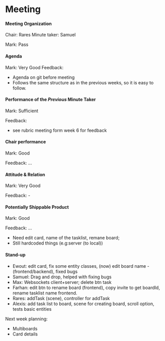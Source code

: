 # Meeting

#### Meeting Organization

Chair: Rares
Minute taker: Samuel

Mark: Pass

#### Agenda 

Mark: Very Good
Feedback:
* Agenda on git before meeting
* Follows the same structure as in the previous weeks, so it is easy to follow.

#### Performance of the *Previous* Minute Taker

Mark: Sufficient

Feedback: 
* see rubric meeting form week 6 for feedback


#### Chair performance

Mark: Good

Feedback: ...


#### Attitude & Relation

Mark: Very Good

Feedback: -


#### Potentially Shippable Product

Mark: Good

Feedback: ...
* Need edit card, name of the tasklist, remane board;
* Still hardcoded things (e.g:server (to local))

#### Stand-up
* Ewout: edit card, fix some entity classes, (now) edit board name - (frontend/backend), fixed bugs
* Samuel: Drag and drop, helped with fixing bugs
* Max: Websockets client+server; delete btn task
* Farhan: edit btn to rename board (frontend), copy invite to get boardId, rename tasklist name frontend. 
* Rares: addTask (scene), controller for addTask
* Alexis: add task list to board, scene for creating board, scroll option, tests basic entities

Next week planning:
* Multiboards
* Card details

